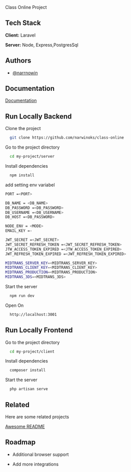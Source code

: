 
Class Online Project 


## Tech Stack

**Client:** Laravel

**Server:** Node, Express,PostgresSql




## Authors

- [@narrnowin](https://www.github.com/narnowinoks)


## Documentation

[Documentation](https://docs.google.com/document/d/1pbiAhfnekGSIcosceBN6lP_Ml2A3UeI889BeYHC29qE/edit)


## Run Locally Backend

Clone the project

```bash
  git clone https://github.com/narwinoks/class-online
```

Go to the project directory

```bash
  cd my-project/server
```

Install dependencies

```bash
  npm install
```
add setting env variabel

```bash
PORT =<PORT>

DB_NAME = <DB_NAME>
DB_PASSWORD =<DB_PASSWORD>
DB_USERNAME =<DB_USERNAME>
DB_HOST =<DB_PASSWORD>

NODE_ENV = <MODE>
EMAIL_KEY =-

JWT_SECRET =<JWT_SECRET>
JWT_SECRET_REFRESH_TOKEN =<JWT_SECRET_REFRESH_TOKEN>
JTW_ACCESS_TOKEN_EXPIRED =<JTW_ACCESS_TOKEN_EXPIRED>
JWT_REFRESH_TOKEN_EXPIRED =<JWT_REFRESH_TOKEN_EXPIRED>

MIDTRANS_SERVER_KEY=<MIDTRANS_SERVER_KEY>
MIDTRANS_CLIENT_KEY=<MIDTRANS_CLIENT_KEY>
MIDTRANS_PRODUCTION=<MIDTRANS_PRODUCTION>
MIDTRANS_3DS=<MIDTRANS_3DS>

```
Start the server

```bash
  npm run dev
```

Open On

```bash
  http://localhost:3001
```



## Run Locally Frontend
Go to the project directory

```bash
  cd my-project/client
```

Install dependencies

```bash
  composer install
```

Start the server

```bash
  php artisan serve
```



## Related

Here are some related projects

[Awesome README](https://github.com/matiassingers/awesome-readme)


## Roadmap

- Additional browser support

- Add more integrations

